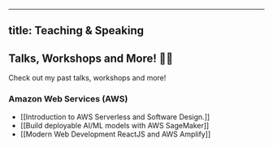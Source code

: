 
---
title: Teaching & Speaking
---

## Talks, Workshops and More! 👨‍🏫

Check out my past talks, workshops and more!


### Amazon Web Services (AWS)
- [[Introduction to AWS Serverless and Software Design.]]
- [[Build deployable AI/ML models with AWS SageMaker]]
- [[Modern Web Development ReactJS and AWS Amplify]]


